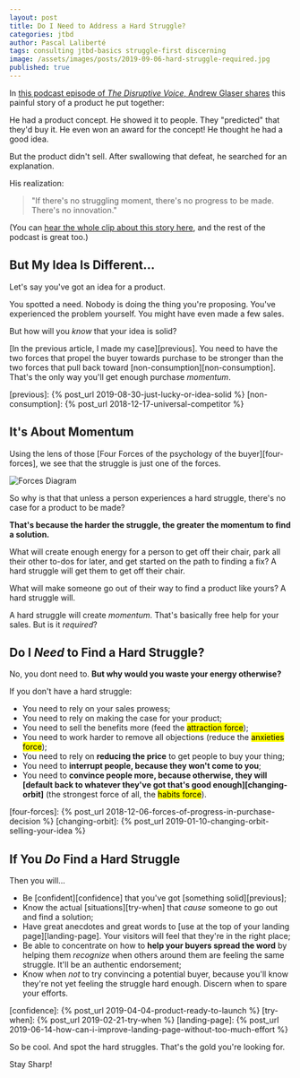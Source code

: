 ```yaml
---
layout: post
title: Do I Need to Address a Hard Struggle?
categories: jtbd
author: Pascal Laliberté
tags: consulting jtbd-basics struggle-first discerning
image: /assets/images/posts/2019-09-06-hard-struggle-required.jpg
published: true
---
```


In [this podcast episode of _The Disruptive Voice_, Andrew Glaser shares][clip] this painful story of a product he put together:

He had a product concept. He showed it to people. They "predicted" that they'd buy it. He even won an award for the concept! He thought he had a good idea.

But the product didn't sell. After swallowing that defeat, he searched for an explanation.

His realization:

> "If there's no struggling moment, there's no progress to be made. There's no innovation."

(You can [hear the whole clip about this story here][clip], and the rest of the podcast is great too.)

[clip]: https://overcast.fm/+GPx4Gx4A8/05:13

## But My Idea Is Different...

Let's say you've got an idea for a product. 

You spotted a need. Nobody is doing the thing you're proposing. You've experienced the problem yourself. You might have even made a few sales.

But how will you _know_ that your idea is solid?

[In the previous article, I made my case][previous]. You need to have the two forces that propel the buyer towards purchase to be stronger than the two forces that pull back toward [non-consumption][non-consumption]. That's the only way you'll get enough purchase _momentum_.

[previous]: {% post_url 2019-08-30-just-lucky-or-idea-solid %}
[non-consumption]: {% post_url 2018-12-17-universal-competitor %}

## It's About Momentum

Using the lens of those [Four Forces of the psychology of the buyer][four-forces], we see that the struggle is just one of the forces.

![Forces Diagram](/assets/images/posts/2018-12-06-forces-of-progress-diagram-01.svg)

So why is that that unless a person experiences a hard struggle, there's no case for a product to be made?

**That's because the harder the struggle, the greater the momentum to find a solution.**

What will create enough energy for a person to get off their chair, park all their other to-dos for later, and get started on the path to finding a fix? A hard struggle will get them to get off their chair.

What will make someone go out of their way to find a product like yours? A hard struggle will.

A hard struggle will create _momentum_. That's basically free help for your sales. But is it _required_?

## Do I _Need_ to Find a Hard Struggle?

No, you dont need to. **But why would you waste your energy otherwise?**

If you don't have a hard struggle:

* You need to rely on your sales prowess;
* You need to rely on making the case for your product;
* You need to sell the benefits more (feed the <mark>attraction force</mark>);
* You need to work harder to remove all objections (reduce the <mark>anxieties force</mark>);
* You need to rely on **reducing the price** to get people to buy your thing;
* You need to **interrupt people, because they won't come to you**;
* You need to **convince people more, because otherwise, they will [default back to whatever they've got that's good enough][changing-orbit]** (the strongest force of all, the <mark>habits force</mark>).

[four-forces]: {% post_url 2018-12-06-forces-of-progress-in-purchase-decision %}
[changing-orbit]: {% post_url 2019-01-10-changing-orbit-selling-your-idea %}

## If You _Do_ Find a Hard Struggle

Then you will...

* Be [confident][confidence] that you've got [something solid][previous];
* Know the actual [situations][try-when] that _cause_ someone to go out and find a solution;
* Have great anecdotes and great words to [use at the top of your landing page][landing-page]. Your visitors will feel that they're in the right place;
* Be able to concentrate on how to **help your buyers spread the word** by helping them _recognize_ when others around them are feeling the same struggle. It'll be an authentic endorsement;
* Know when _not_ to try convincing a potential buyer, because you'll know they're not yet feeling the struggle hard enough. Discern when to spare your efforts.

[confidence]: {% post_url 2019-04-04-product-ready-to-launch %}
[try-when]: {% post_url 2019-02-21-try-when %}
[landing-page]: {% post_url 2019-06-14-how-can-i-improve-landing-page-without-too-much-effort %}

So be cool. And spot the hard struggles. That's the gold you're looking for.

Stay Sharp!
